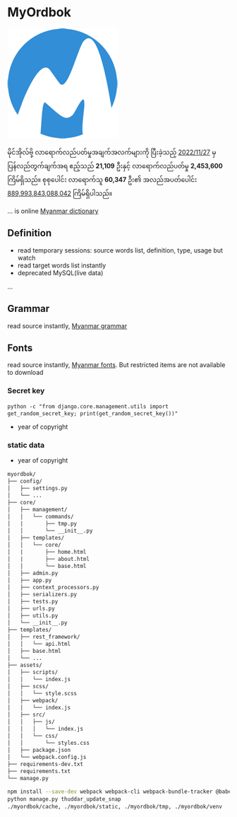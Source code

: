 # MyOrdbok

[![MyOrdbok][logo]](https://myordbok.com)

မိုင်အိုလ်ဗို့ လာရောက်လည်ပတ်မှုအချက်အလက်များကို ပြီးခဲ့သည့် [2022/11/27][home] မှ ပြန်လည်တွက်ချက်အရ ဧည့်သည် **21,109** ဦးနှင့် လာရောက်လည်ပတ်မှု **2,453,600** ကြိမ်ရှိသည်။ စုစုပေါင်း လာရောက်သူ **60,347** ဦး၏ အလည်အပတ်ပေါင်း [889,993,843,088,042][about] ကြိမ်ရှိပါသည်။

... is online [Myanmar dictionary][home]

## Definition

- read temporary sessions: source words list, definition, type, usage but watch
- read target words list instantly
- deprecated MySQL(live data)

...

## Grammar

read source instantly, [Myanmar grammar][grammar]

## Fonts

read source instantly, [Myanmar fonts][fonts]. But restricted items are not available to download

### Secret key

```shell
python -c "from django.core.management.utils import get_random_secret_key; print(get_random_secret_key())"
```

- year of copyright

### static data

- year of copyright

```shell
myordbok/
├── config/
│   ├── settings.py
│   └── ...
├── core/
│   ├── management/
│   │   └── commands/
│   |       ├── tmp.py
│   │       └── __init__.py
│   ├── templates/
│   │   └── core/
│   |       ├── home.html
│   |       ├── about.html
│   │       └── base.html
│   ├── admin.py
│   ├── app.py
│   ├── context_processors.py
│   ├── serializers.py
│   ├── tests.py
│   ├── urls.py
│   ├── utils.py
│   └── __init__.py
├── templates/
│   ├── rest_framework/
│   │   └── api.html
│   ├── base.html
│   └── ...
├── assets/
│   ├── scripts/
│   │   └── index.js
│   ├── scss/
│   │   └── style.scss
│   ├── webpack/
│   │   └── index.js
│   ├── src/
│   │   ├── js/
│   │   │   └── index.js
│   │   └── css/
│   │       └── styles.css
│   ├── package.json
│   └── webpack.config.js
├── requirements-dev.txt
├── requirements.txt
└── manage.py
```

```bash
npm install --save-dev webpack webpack-cli webpack-bundle-tracker @babel/core @babel/preset-env babel-loader css-loader style-loader
python manage.py thuddar_update_snap
./myordbok/cache, ./myordbok/static, ./myordbok/tmp, ./myordbok/venv
```

[home]: //myordbok.com
[grammar]: //myordbok.com/grammar
[fonts]: //myordbok.com/myanmar-fonts
[about]: //myordbok.com/about
[logo]: assets/img/MyOrdbok.png
